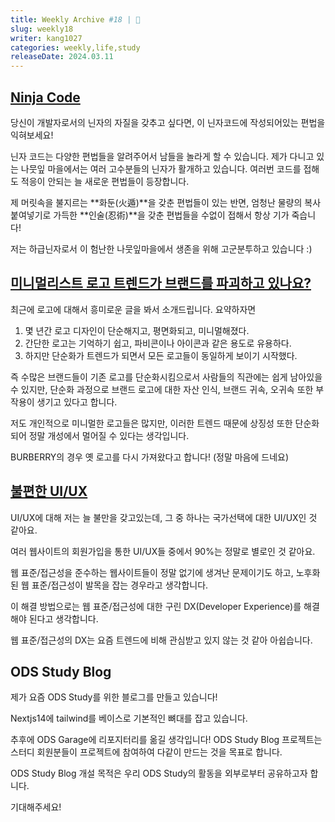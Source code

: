 ```yaml
---
title: Weekly Archive #18 | 🥷
slug: weekly18
writer: kang1027
categories: weekly,life,study
releaseDate: 2024.03.11
---
```


## [Ninja Code](https://ko.javascript.info/ninja-code)

당신이 개발자로서의 닌자의 자질을 갖추고 싶다면, 이 닌자코드에 작성되어있는 편법을 익혀보세요!

닌자 코드는 다양한 편법들을 알려주어서 남들을 놀라게 할 수 있습니다. 제가 다니고 있는 나뭇잎 마을에서는 여러 고수분들의 닌자가 활개하고 있습니다. 여러번 코드를 접해도 적응이 안되는 늘 새로운 편법들이
등장합니다.

제 머릿속을 불지르는 **화둔(火遁)**을 갖춘 편법들이 있는 반면, 엄청난 물량의 복사 붙여넣기로 가득한 **인술(忍術)**을 갖춘 편법들을 수없이 접해서 항상 기가 죽습니다!

저는 하급닌자로서 이 험난한 나뭇잎마을에서 생존을 위해 고군분투하고 있습니다 :)

## [미니멀리스트 로고 트렌드가 브랜드를 파괴하고 있나요?](https://www.creativebloq.com/news/debranding-minimalist-logos)

최근에 로고에 대해서 흥미로운 글을 봐서 소개드립니다. 요약하자면

1. 몇 년간 로고 디자인이 단순해지고, 평면화되고, 미니멀해졌다.
2. 간단한 로고는 기억하기 쉽고, 파비콘이나 아이콘과 같은 용도로 유용하다.
3. 하지만 단순화가 트렌드가 되면서 모든 로고들이 동일하게 보이기 시작했다.

즉 수많은 브랜드들이 기존 로고를 단순화시킴으로서 사람들의 직관에는 쉽게 남아있을 수 있지만, 단순화 과정으로 브랜드 로고에 대한 자산 인식, 브랜드 귀속, 오귀속 또한 부작용이 생기고 있다고 합니다.

저도 개인적으로 미니멀한 로고들은 많지만, 이러한 트렌드 때문에 상징성 또한 단순화되어 정말 개성에서 멀어질 수 있다는 생각입니다.

BURBERRY의 경우 옛 로고를 다시 가져왔다고 합니다! (정말 마음에 드네요)

## [불편한 UI/UX](https://discord.com/channels/1171441387317760080/1171442636482154607/1214738182453592094)

UI/UX에 대해 저는 늘 불만을 갖고있는데, 그 중 하나는 국가선택에 대한 UI/UX인 것 같아요.

여러 웹사이트의 회원가입을 통한 UI/UX들 중에서 90%는 정말로 별로인 것 같아요.

웹 표준/접근성을 준수하는 웹사이트들이 정말 없기에 생겨난 문제이기도 하고, 노후화된 웹 표준/접근성이 발목을 잡는 경우라고 생각합니다.

이 해결 방법으로는 웹 표준/접근성에 대한 구린 DX(Developer Experience)를 해결해야 된다고 생각합니다.

웹 표준/접근성의 DX는 요즘 트렌드에 비해 관심받고 있지 않는 것 같아 아쉽습니다.

## ODS Study Blog

제가 요즘 ODS Study를 위한 블로그를 만들고 있습니다!

Nextjs14에 tailwind를 베이스로 기본적인 뼈대를 잡고 있습니다.

추후에 ODS Garage에 리포지터리를 옮길 생각입니다!
ODS Study Blog 프로젝트는 스터디 회원분들이 프로젝트에 참여하여 다같이 만드는 것을 목표로 합니다.

ODS Study Blog 개설 목적은 우리 ODS Study의 활동을 외부로부터 공유하고자 합니다.

기대해주세요!